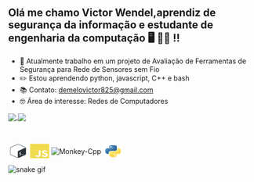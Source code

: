 
## Olá me chamo Victor Wendel,aprendiz de segurança da informação e estudante de engenharia da computação 🖥️ 👨‍💻 !!


- 🎒 Atualmente trabalho em um projeto de Avaliação de Ferramentas de Segurança para Rede de Sensores sem Fio
- ✏️ Estou aprendendo python, javascript, C++ e bash
- 📚 Contato: demelovictor825@gmail.com
- 🤓 Área de interesse: Redes de Computadores


<a href="https://github.com/anuraghazra/github-readme-stats">
  <img height=150 align="center" src="https://github-readme-stats.vercel.app/api?username=MonkeyTecno&show_icons=true&theme=radical" />
</a>
<a href="https://github.com/anuraghazra/convoychat">
  <img height=125 align="center" src="https://github-readme-stats.vercel.app/api/top-langs/?username=MonkeyTecno&hide_progress=true&theme=radical" />
</a>

## ##
 <div style="display: inline_block"><br>
  <img align="center" alt="Monkey-Bash" height="30" width="40" src="https://raw.githubusercontent.com/devicons/devicon/master/icons/bash/bash-plain.svg">
  <img align="center" alt="Monkey-JavaScript" height="30" width="40" src="https://raw.githubusercontent.com/devicons/devicon/master/icons/javascript/javascript-plain.svg">
  <img align="center" alt="Monkey-Cpp" height="30" width="40" src="https://raw.githubusercontent.com/jmnote/z-icons/master/svg/cpp.svg">
  <img align="center" alt="Monkey-Python" height="30" width="40" src="https://raw.githubusercontent.com/devicons/devicon/master/icons/python/python-original.svg">
</div>

![snake gif](https://github.com/MonkeyTecno/MonkeyTecno/blob/output/github-contribution-grid-snake.gif)
  
